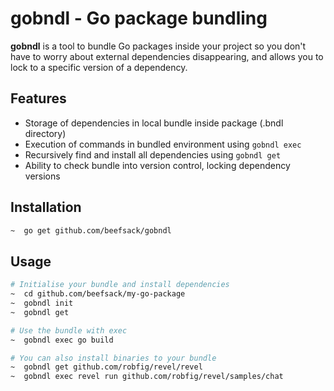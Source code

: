 gobndl - Go package bundling
============================

**gobndl** is a tool to bundle Go packages inside your project so you don't have
to worry about external dependencies disappearing, and allows you to lock to a
specific version of a dependency.

Features
--------

*   Storage of dependencies in local bundle inside package (.bndl directory)
*   Execution of commands in bundled environment using `gobndl exec`
*   Recursively find and install all dependencies using `gobndl get`
*   Ability to check bundle into version control, locking dependency versions

Installation
------------

```bash
~  go get github.com/beefsack/gobndl
```

Usage
-----

```bash
# Initialise your bundle and install dependencies
~  cd github.com/beefsack/my-go-package
~  gobndl init
~  gobndl get

# Use the bundle with exec
~  gobndl exec go build

# You can also install binaries to your bundle
~  gobndl get github.com/robfig/revel/revel
~  gobndl exec revel run github.com/robfig/revel/samples/chat
```
